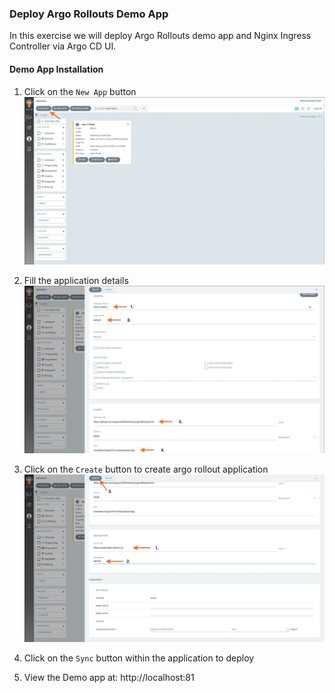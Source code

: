### Deploy Argo Rollouts Demo App

In this exercise we will deploy Argo Rollouts demo app and Nginx Ingress Controller via Argo CD UI.

#### Demo App Installation

1. Click on the `New App` button
![main](../../assets/mainscreen.jpg)

1. Fill the application details
![screen2](../../assets/createapp-1.jpg)

1. Click on the `Create` button  to create argo rollout application
![screen3](../../assets/createapp-2.jpg)

1. Click on the `Sync` button within the application to deploy

1. View the Demo app at: http://localhost:81
